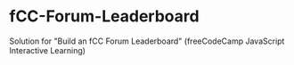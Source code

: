 # fCC-Forum-Leaderboard
Solution for "Build an fCC Forum Leaderboard" (freeCodeCamp JavaScript Interactive Learning)
